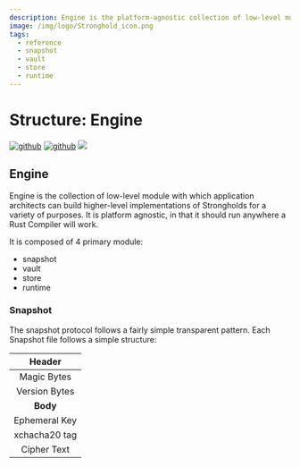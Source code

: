 ```yaml
---
description: Engine is the platform-agnostic collection of low-level modules with which application architects can build higher-level implementations of Strongholds for a variety of purposes.
image: /img/logo/Stronghold_icon.png
tags:
  - reference
  - snapshot
  - vault
  - store
  - runtime
---
```


# Structure: Engine

[![github](https://img.shields.io/badge/github-source-blue.svg)](https://github.com/iotaledger/stronghold.rs/tree/dev/engine) [![github](https://img.shields.io/badge/rust-docs-green.svg)](https://docs.rs/stronghold-engine) [![](https://img.shields.io/crates/v/stronghold-engine.svg)](https://crates.io/crates/stronghold-engine)

## Engine

Engine is the collection of low-level module with which application architects can build higher-level implementations of Strongholds for a variety of purposes. It is platform agnostic, in that it should run anywhere a Rust Compiler will work.

It is composed of 4 primary module:

- snapshot
- vault
- store
- runtime

### Snapshot

The snapshot protocol follows a fairly simple transparent pattern. Each Snapshot file follows a simple structure:

|  **Header**   |
| :-----------: |
|  Magic Bytes  |
| Version Bytes |
|   **Body**    |
| Ephemeral Key |
| xchacha20 tag |
|  Cipher Text  |
